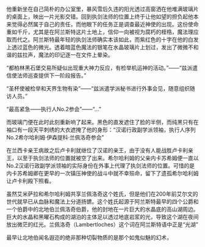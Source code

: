 
他重新坐在自己简朴的办公室里，暴风雪后久违的阳光透过高窗洒在他堆满玻璃片的桌面上，映出一片光影交错。回到执剑法师的位置上终于让他如望的担负起他本来觉得必然属于自己的责任，而他眼下的任务正是调查最近神使的出现。这份使命重如千斤，尤其是在阿兰斯特这片土地上，信仰一向被视为腐朽的桎梏，魔法理应取而代之。阿兰斯特最年轻的执剑法师确实本该如此，而紫红色的十字在他的白发上透过蓝色的微光。透着暗蓝色魔法的银笔在水晶玻璃片上划过，发出了微微不和谐的兹拉声，魔法的印记逐一在文件上晕染。

“都柏林黑石堡交易所疑似出现重大神力反应，有检举机运神的活动。”——“兹派遣信使法师巡查提供下一阶段报告。”

“圣杯使被检举和天界生物有染”——“兹派遣学派秘书进行外事会见，随意组织随访人员。”

“最高紧急——执行人No.2参会”——“...”

而玻璃门便在此时此刻重新响了起来。黑色的直发遮住了脸的半侧，而纯黑只有在袖口有一段天平刺绣的大衣遮掩了他的身形：“汉诺行政副学派领袖，执行人序列No.2希尔哈利姆·伊森提科·兰佩洛奇参会”

在兰西卡亲王病故之后卢卡利就继位了汉诺的亲王，由于没有人能战胜卢卡利亲王，以至于执剑法师的位置就被空了出来。希尔哈利姆的父亲内卡苏希姆便一直以No.2汉诺行政副学派领袖的实际身份在外事上代理了执剑法师的位置。可惜的是内卡苏希姆卿在更早的一次镇压神使的战斗中就不幸殒命，留下了遗孤希尔哈利姆让卢卡利殿下照看。

虽然艾米萨拉和希尔哈利姆共享兰佩洛奇这个姓氏，但是他们在200年前艾尔文的世代就早已从血脉和魔法上分道扬镳。这个姓氏起源于阿兰斯特最早的四个公爵和一个伯爵中的北地伯兰佩洛奇伯爵，他的封地在一片巨大的水晶底的高山湖周边。巨大的水晶和黑曜石构成的湖泊的主体足以透过地底岩浆的光，导致这个湖在夜间放出微茫的红光。兰佩洛奇（Lambertloches）这个词在阿兰斯特语中正是“光湖”

最早让北地伯闻名遐迩的绝非那种切裂物质的是那个如鬼似魅的幻术，